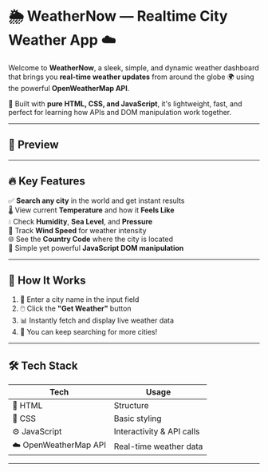 # 🌦️ WeatherNow — Realtime City Weather App ☁️

Welcome to **WeatherNow**, a sleek, simple, and dynamic weather dashboard that brings you **real-time weather updates** from around the globe 🌍 using the powerful **OpenWeatherMap API**.  

📱 Built with **pure HTML, CSS, and JavaScript**, it's lightweight, fast, and perfect for learning how APIs and DOM manipulation work together.

---

## 📸  Preview



---

## 🔥 Key Features

✅ **Search any city** in the world and get instant results  
🌡️ View current **Temperature** and how it **Feels Like**  
💧 Check **Humidity**, **Sea Level**, and **Pressure**  
💨 Track **Wind Speed** for weather intensity  
🌐 See the **Country Code** where the city is located  
🧠 Simple yet powerful **JavaScript DOM manipulation**

---

## 🎯 How It Works

1. 📝 Enter a city name in the input field  
2. 🖱️ Click the **"Get Weather"** button  
3. 📊 Instantly fetch and display live weather data  
4. 🔁 You can keep searching for more cities!

---

## 🛠️ Tech Stack

| Tech | Usage |
|------|-------|
| 🧾 HTML | Structure |
| 🎨 CSS | Basic styling |
| ⚙️ JavaScript | Interactivity & API calls |
| ☁️ OpenWeatherMap API | Real-time weather data |

---



